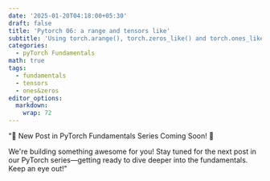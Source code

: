 ```yaml
---
date: '2025-01-20T04:18:00+05:30'
draft: false
title: 'Pytorch 06: a range and tensors like'
subtitle: 'Using torch.arange(), torch.zeros_like() and torch.ones_like() '
categories:
  - pyTorch Fundamentals
math: true
tags:
  - fundamentals
  - tensors
  - ones&zeros
editor_options: 
  markdown: 
    wrap: 72
---
```


"🚧 New Post in PyTorch Fundamentals Series Coming Soon! 🚧

We're building something awesome for you! Stay tuned for the next post in our PyTorch series—getting ready to dive deeper into the fundamentals. Keep an eye out!"